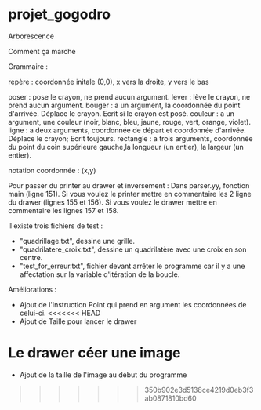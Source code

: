 # projet_gogodro

Arborescence

Comment ça marche

Grammaire :


repère : coordonnée initale (0,0), x vers la droite, y vers le bas

poser : pose le crayon, ne prend aucun argument.
lever : lève le crayon, ne prend aucun argument.
bouger : a un argument, la coordonnée du point d'arrivée. Déplace le crayon. Ecrit si le crayon est posé.
couleur : a un argument, une couleur (noir, blanc, bleu, jaune, rouge, vert, orange, violet).
ligne : a deux arguments, coordonnée de départ et coordonnée d'arrivée. Déplace le crayon; Ecrit toujours.
rectangle : a trois arguments, coordonnée du point du coin supérieure gauche,la longueur (un entier), la largeur (un entier).

notation coordonnée : (x,y)

Pour passer du printer au drawer et inversement :
Dans parser.yy, fonction main (ligne 151). Si vous voulez le printer mettre en commentaire
les 2 ligne du drawer (lignes 155 et 156). Si vous voulez le drawer mettre en commentaire les 
lignes 157 et 158.

Il existe trois fichiers de test :
- "quadrillage.txt", dessine une grille.
- "quadrilatere_croix.txt", dessine un quadrilatère avec une croix en son centre.
- "test_for_erreur.txt", fichier devant arrêter le programme car il y a une affectation sur la variable 
	d'itération de la boucle.
	
Améliorations :
- Ajout de l'instruction Point qui prend en argument les coordonnées de celui-ci.
<<<<<<< HEAD
- Ajout de Taille pour lancer le drawer

Le drawer céer une image
=======
- Ajout de la taille de l'image au début du programme
>>>>>>> 350b902e3d5138ce4219d0eb3f3ab0871810bd60
